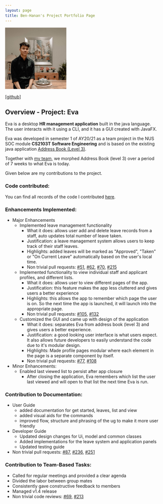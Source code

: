 ```yaml
---
layout: page
title: Ben-Hanan's Project Portfolio Page
---
```

<img src="../images/ben-hanan.png" width="200px">

[[github](http://github.com/Ben-Hanan)]

## Overview - Project: Eva

Eva is a desktop **HR management application** built in the java language. 
The user interacts with it using a CLI, and it has a GUI created with JavaFX.

Eva was developed in semester 1 of AY20/21 as a team project in the NUS SOC module **CS2103T Software Engineering** and 
is based on the existing java application [Address Book (Level 3)](https://se-education.org/addressbook-level3/).

Together with [my team](https://ay2021s1-cs2103t-w13-1.github.io/tp/AboutUs.html), we morphed Address Book (level 3) 
over a period of 7 weeks to what Eva is today.

Given below are my contributions to the project.

### Code contributed:
You can find all records of the code I contributed [here](https://nus-cs2103-ay2021s1.github.io/tp-dashboard/#breakdown=true&search=&sort=groupTitle&sortWithin=title&since=2020-08-14&timeframe=commit&mergegroup=&groupSelect=groupByRepos&checkedFileTypes=docs~functional-code~test-code~other&tabOpen=true&tabType=authorship&tabAuthor=Ben-Hanan&tabRepo=AY2021S1-CS2103T-W13-1%2Ftp%5Bmaster%5D&authorshipIsMergeGroup=false&authorshipFileTypes=docs~functional-code~test-code~other).

### Enhancements Implemented:
- Major Enhancements
    - Implemented leave management functionality
        - What it does: allows user add and delete leave records from a staff, auto updates total number of leave taken.
        - Justification: a leave management system allows users to keep track of their staff leaves.
        - Highlights: added leaves will be marked as "Approved", "Taken" or "On Current Leave" automatically based on the user's local time.
        - Non trivial pull requests: [#51](https://github.com/AY2021S1-CS2103T-W13-1/tp/pull/51), [#62](https://github.com/AY2021S1-CS2103T-W13-1/tp/pull/62), [#70](https://github.com/AY2021S1-CS2103T-W13-1/tp/pull/70), [#215](https://github.com/AY2021S1-CS2103T-W13-1/tp/pull/215)
    - Implemented functionality to view individual staff and applicant profiles, and different lists.
        - What it does: allows user to view different pages of the app.
        - Justification: this feature makes the app less cluttered and gives users a better experience
        - Highlights: this allows the app to remember which page the user is on. So the next time the app is launched, it will launch into the appropriate page.
        - Non trivial pull requests: [#105](https://github.com/AY2021S1-CS2103T-W13-1/tp/pull/105), [#132](https://github.com/AY2021S1-CS2103T-W13-1/tp/pull/132)
    - Customized the GUI and came up with design of the application
        - What it does: separates Eva from address book (level 3) and gives users a better experience.
        - Justification: a good looking user interface is what users expect. It also allows future developers to easily understand the code due to it's modular design.
        - Highlights: Made profile pages modular where each element in the page is a separate component by itself.
        - Non trivial pull requests: [#77](https://github.com/AY2021S1-CS2103T-W13-1/tp/pull/77), [#108](https://github.com/AY2021S1-CS2103T-W13-1/tp/pull/108)
- Minor Enhancements:
    - Enabled last viewed list to persist after app closure
        - After closing the application, Eva remembers which list the user last viewed and will open to that list the next time Eva is run.

### Contribution to Documentation:
- User Guide
    - added documentation for get started, leaves, list and view
    - added visual aids for the commands
    - improved flow, structure and phrasing of the ug to make it more user friendly
- Developer Guide
    - Updated design changes for Ui, model and common classes
    - Added implementations for the leave system and application panels
    - Updated testing guide
- Non trivial pull requests: [#87](https://github.com/AY2021S1-CS2103T-W13-1/tp/pull/87), [#236](https://github.com/AY2021S1-CS2103T-W13-1/tp/pull/236), [#251](https://github.com/AY2021S1-CS2103T-W13-1/tp/pull/251)

### Contribution to Team-Based Tasks:
- Called for regular meetings and provided a clear agenda
- Divided the labor between group mates
- Consistently gave constructive feedback to members
- Managed v1.4 release
- Non trivial code reviews: [#69](https://github.com/AY2021S1-CS2103T-W13-1/tp/pull/69), [#213](https://github.com/AY2021S1-CS2103T-W13-1/tp/pull/213)
